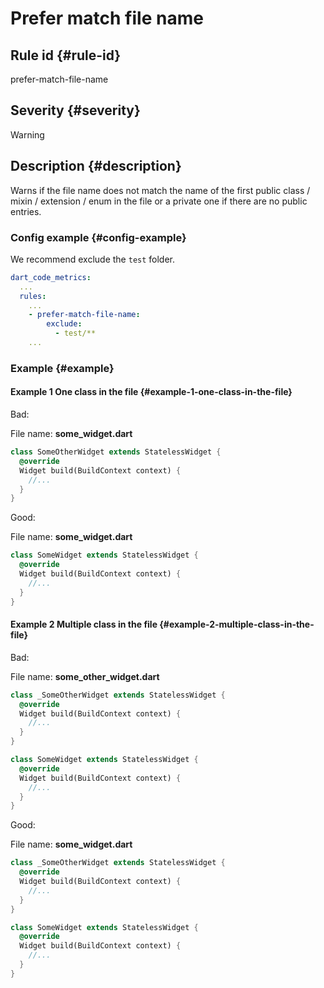 # Prefer match file name

## Rule id {#rule-id}

prefer-match-file-name

## Severity {#severity}

Warning

## Description {#description}

Warns if the file name does not match the name of the first public class / mixin / extension / enum in the file or a private one if there are no public entries.

### Config example {#config-example}

We recommend exclude the `test` folder.

```yaml
dart_code_metrics:
  ...
  rules:
    ...
    - prefer-match-file-name:
        exclude:
          - test/**
    ...
```

### Example {#example}

#### Example 1 One class in the file {#example-1-one-class-in-the-file}

Bad:

File name: **some_widget.dart**

```dart
class SomeOtherWidget extends StatelessWidget {
  @override
  Widget build(BuildContext context) {
    //...
  }
}
```

Good:

File name: **some_widget.dart**

```dart
class SomeWidget extends StatelessWidget {
  @override
  Widget build(BuildContext context) {
    //...
  }
}
```

#### Example 2 Multiple class in the file {#example-2-multiple-class-in-the-file}

Bad:

File name: **some_other_widget.dart**

```dart
class _SomeOtherWidget extends StatelessWidget {
  @override
  Widget build(BuildContext context) {
    //...
  }
}

class SomeWidget extends StatelessWidget {
  @override
  Widget build(BuildContext context) {
    //...
  }
}
```

Good:

File name: **some_widget.dart**

```dart
class _SomeOtherWidget extends StatelessWidget {
  @override
  Widget build(BuildContext context) {
    //...
  }
}

class SomeWidget extends StatelessWidget {
  @override
  Widget build(BuildContext context) {
    //...
  }
}
```
